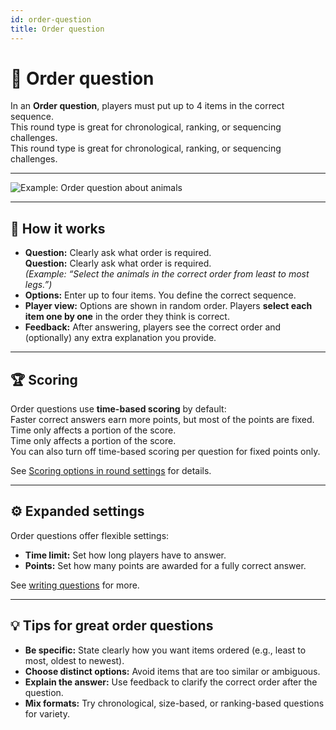 ```yaml
---
id: order-question
title: Order question
---
```


# 🔀 Order question

In an **Order question**, players must put up to 4 items in the correct sequence.\
This round type is great for chronological, ranking, or sequencing challenges.\
This round type is great for chronological, ranking, or sequencing challenges.

---

![Example: Order question about animals](/images/question-modes/order-question/order-question-example.png)

---

## 📝 How it works

- **Question:** Clearly ask what order is required.\
  **Question:** Clearly ask what order is required.\
  _(Example: “Select the animals in the correct order from least to most legs.”)_
- **Options:** Enter up to four items. You define the correct sequence.
- **Player view:** Options are shown in random order. Players **select each item one by one** in the order they think is correct.
- **Feedback:** After answering, players see the correct order and (optionally) any extra explanation you provide.

---

## 🏆 Scoring

Order questions use **time-based scoring** by default:\
Faster correct answers earn more points, but most of the points are fixed. Time only affects a portion of the score.\
Time only affects a portion of the score.\
You can also turn off time-based scoring per question for fixed points only.

See [Scoring options in round settings](../editor/008-round-options.md#-scoring-options) for details.

---

## ⚙️ Expanded settings

Order questions offer flexible settings:

- **Time limit:** Set how long players have to answer.
- **Points:** Set how many points are awarded for a fully correct answer.

See [writing questions](../editor/005-writing-questions.md) for more.

---

## 💡 Tips for great order questions

- **Be specific:** State clearly how you want items ordered (e.g., least to most, oldest to newest).
- **Choose distinct options:** Avoid items that are too similar or ambiguous.
- **Explain the answer:** Use feedback to clarify the correct order after the question.
- **Mix formats:** Try chronological, size-based, or ranking-based questions for variety.

